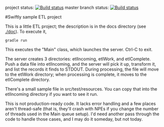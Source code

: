project status:
[![Build status](https://ci.appveyor.com/api/projects/status/8rtrg4ca8na9qlgv?svg=true)](https://ci.appveyor.com/project/jdandrews/etlexercise) 
master branch status:
[![Build status](https://ci.appveyor.com/api/projects/status/8rtrg4ca8na9qlgv/branch/master?svg=true)](https://ci.appveyor.com/project/jdandrews/etlexercise/branch/master)

#Swiftly sample ETL project

This is a little ETL project; the description is in the docs directory
(see [./doc](https://github.com/jdandrews/etlExercise/tree/master/doc)). To execute it, 
    
    gradle run

This executes the "Main" class, which launches the server. Ctrl-C to exit.

The server creates 3 directories: etlIncoming, etlWork, and etlComplete. Push a data
file into etlIncoming, and the server will pick it up, transform it, and list the
records it finds to STDOUT. During processing, the file will move to the etlWork
directory; when processing is complete, it moves to the etlComplete directory.

There's a small sample file in src/test/resources. You can copy that into the 
etlIncoming directory if you want to see it run.

This is not production-ready code. It lacks error handling and a few places aren't
thread-safe (that is, they'll crash with NPEs if you change the number of threads
used in the Main queue setup).  I'd need another pass through the code to handle
those cases, and I may do it someday, but not today.